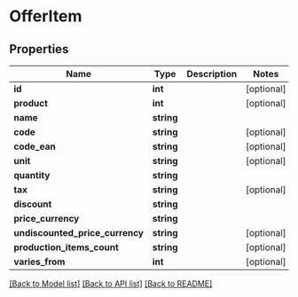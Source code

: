 # OfferItem

## Properties
Name | Type | Description | Notes
------------ | ------------- | ------------- | -------------
**id** | **int** |  | [optional] 
**product** | **int** |  | [optional] 
**name** | **string** |  | 
**code** | **string** |  | [optional] 
**code_ean** | **string** |  | [optional] 
**unit** | **string** |  | [optional] 
**quantity** | **string** |  | 
**tax** | **string** |  | [optional] 
**discount** | **string** |  | 
**price_currency** | **string** |  | 
**undiscounted_price_currency** | **string** |  | [optional] 
**production_items_count** | **string** |  | [optional] 
**varies_from** | **int** |  | [optional] 

[[Back to Model list]](../README.md#documentation-for-models) [[Back to API list]](../README.md#documentation-for-api-endpoints) [[Back to README]](../README.md)


